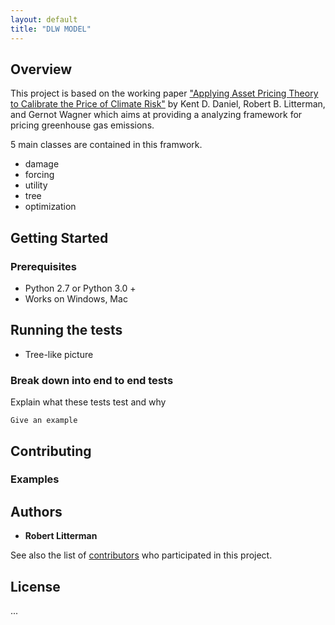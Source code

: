 ```yaml
---
layout: default
title: "DLW MODEL"
---
```


## Overview

This project is based on the working paper ["Applying Asset Pricing Theory to Calibrate the Price of Climate Risk"](http://www.nber.org/papers/w22795) by Kent D. Daniel, Robert B. Litterman, and Gernot Wagner which aims at providing a analyzing framework for pricing greenhouse gas emissions.

5 main classes are contained in this framwork. 

* damage
* forcing
* utility
* tree
* optimization

## Getting Started

### Prerequisites

* Python 2.7 or Python 3.0 +
* Works on Windows, Mac

## Running the tests

* Tree-like picture

### Break down into end to end tests

Explain what these tests test and why
```
Give an example
```

## Contributing
### Examples

## Authors

* **Robert Litterman**

See also the list of [contributors](https://github.com/your/project/contributors) who participated in this project.

## License

...

